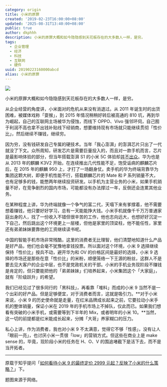 ```yaml
---
category: origin
title: 小米的原罪
created: '2019-02-23T16:00:00+08:00'
updated: '2025-08-31T13:40:00+08:00'
public: true
author: dkphhh
description: 小米的原罪大概和如今隐隐感到天花板存在的大多数人一样，是穷。
tags:
  - 企业管理
  - 经济
  - 科技
  - 互联网
  - 硬件
uuid: 20190223160000abcd
alias: 小米的原罪
---
```


![](https://i.loli.net/2019/02/23/5c70f90e5f119.jpg)

小米的原罪大概和如今隐隐感到天花板存在的大多数人一样，是穷。

从企业经营的角度讲，小米面对的危机从来没有消退过。从 2011 年诞生时的出货困难，被媒体戏称「耍猴」，到 2015 年情况稍稍好转后被高通的 810 坑，再到华为崛起，自己的互联网主场被华为侵蚀，而线下 OPPO、Vivo 强邻环伺，自己囿于利润不高也拿不出钱补贴线下经销商，想要维持现有市场就只能继续贯彻「性价比」，然后继续不赚钱，继续穷。

因为穷，没有钱研发自己专属的硬技术。当年「我心澎湃」的澎湃芯片只出了一代就没了下文。众所周知，研发芯片是需要巨量投入的，而且对一款手机而言，芯片是最影响体验的部分，但当年搭载澎湃 S1 的小米 5C 体验却[并不出众](https://36kr.com/p/5162610.html)。华为也是从 2013 年的麒麟 K3V2 开始，在连续推出几代性能不足，饱受诟病的麒麟芯片后，在 2015 年的麒麟 950 上，才打了一场翻身仗。卖手机的华为终端背靠华为集团这颗大树，即便手机性能不行，搭载麒麟芯片的 Mate 和 P 系列销量不大，也有足够多的钱，能憋两年继续投资研发。以手机为主营业务的小米，如果手机销量不好，在竞争剧烈的国内市场，可能都没有办法撑过一年，反倒还会连累其他业务。

在某种程度上讲，华为终端就像一个争气的富二代，天塌下来有爹撑着，他不需要想着赚钱，他只要好好学习，总有一天能能挣大钱。小米手机就像千千万万普通家庭出身的人，找了一份收入不错但很辛苦的工作，他也志向远大，也想好好沉淀一下自己，然后跳出这个环境更上一层楼，但他是家里的顶梁柱，他不能任性，家里还有弟弟妹妹要靠他的工资继续读书呢。

中国的智能手机市场非常残酷，这里的消费者无比理智，他们清楚地知道什么产品是好产品，他们也会毫不犹豫地拿钱投票。所以面对这个环境，小米 9 选择继续保持「性价比」按兵不动，避开华为和 OV 的价格区间是最好的选择，小米 9 选择的市场还是那些在意「性价比」的米粉，顺便笼络一下王源的粉丝，这群人不是要去见大客户的企业中层，也不是党政机关的干部。小米的手机业务现阶段不赚钱是肯定的，但只要能把他的「弟弟妹妹」们培养起来，小米集团这个「大家庭」，就有「阶级跃升」的希望。

我们已经见过了很多同行的「黑科技」，再看靠「堆料」而成的小米 9 当然不是一个出彩的好产品。但是足够便宜，对于消费者而言，这就是吸引力。**对于小米来说，小米 9 的历史使命就是走量，在红米品牌成长起来之前，它要拉动小米手机的整体销量，保证小米在 2019 年的手机市场上不掉队，仅此而已。如果我们想看有突破的小米手机，或需要等到下半年的 Mix，或者明年的小米 10。**当然，这一切的前提都是红米能成长起来，分摊「大哥」养家糊口的压力。

私心上讲，作为消费者，我也对小米 9 不太满意，觉得它不够「性感」，没有让人「眼前一亮」，也讨厌小米一贯很「low」的营销方式。但这些在商业上是 make sense 的，毕竟，现阶段小米的任务在 H、O、V 的围追堵截下是活下去，而不是当开拓者。

---

原载于知乎提问「[如何看待小米 9 的最终定价 2999 元起？反映了小米的什么策略？](https://www.zhihu.com/question/312890650/answer/606268378)」下。

题图来源于网络。
